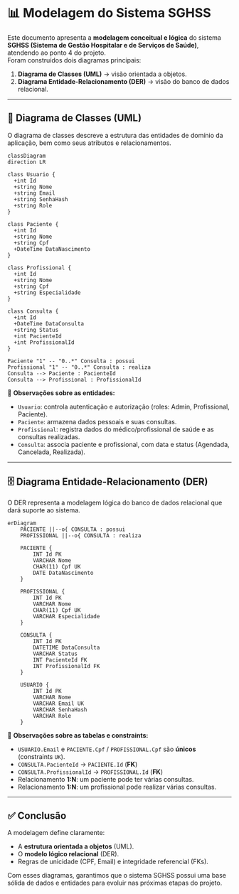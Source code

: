 # 📊 Modelagem do Sistema SGHSS

Este documento apresenta a **modelagem conceitual e lógica** do sistema **SGHSS (Sistema de Gestão Hospitalar e de Serviços de Saúde)**, atendendo ao ponto 4 do projeto.  
Foram construídos dois diagramas principais:
1. **Diagrama de Classes (UML)** → visão orientada a objetos.
2. **Diagrama Entidade-Relacionamento (DER)** → visão do banco de dados relacional.

---

## 📐 Diagrama de Classes (UML)

O diagrama de classes descreve a estrutura das entidades de domínio da aplicação, bem como seus atributos e relacionamentos.

```mermaid
classDiagram
direction LR

class Usuario {
  +int Id
  +string Nome
  +string Email
  +string SenhaHash
  +string Role
}

class Paciente {
  +int Id
  +string Nome
  +string Cpf
  +DateTime DataNascimento
}

class Profissional {
  +int Id
  +string Nome
  +string Cpf
  +string Especialidade
}

class Consulta {
  +int Id
  +DateTime DataConsulta
  +string Status
  +int PacienteId
  +int ProfissionalId
}

Paciente "1" -- "0..*" Consulta : possui
Profissional "1" -- "0..*" Consulta : realiza
Consulta --> Paciente : PacienteId
Consulta --> Profissional : ProfissionalId
```

📌 **Observações sobre as entidades:**
- `Usuario`: controla autenticação e autorização (roles: Admin, Profissional, Paciente).
- `Paciente`: armazena dados pessoais e suas consultas.
- `Profissional`: registra dados do médico/profissional de saúde e as consultas realizadas.
- `Consulta`: associa paciente e profissional, com data e status (Agendada, Cancelada, Realizada).

---

## 🗄️ Diagrama Entidade-Relacionamento (DER)

O DER representa a modelagem lógica do banco de dados relacional que dará suporte ao sistema.

```mermaid
erDiagram
    PACIENTE ||--o{ CONSULTA : possui
    PROFISSIONAL ||--o{ CONSULTA : realiza

    PACIENTE {
        INT Id PK
        VARCHAR Nome
        CHAR(11) Cpf UK
        DATE DataNascimento
    }

    PROFISSIONAL {
        INT Id PK
        VARCHAR Nome
        CHAR(11) Cpf UK
        VARCHAR Especialidade
    }

    CONSULTA {
        INT Id PK
        DATETIME DataConsulta
        VARCHAR Status
        INT PacienteId FK
        INT ProfissionalId FK
    }

    USUARIO {
        INT Id PK
        VARCHAR Nome
        VARCHAR Email UK
        VARCHAR SenhaHash
        VARCHAR Role
    }
```

📌 **Observações sobre as tabelas e constraints:**
- `USUARIO.Email` e `PACIENTE.Cpf` / `PROFISSIONAL.Cpf` são **únicos** (constraints `UK`).
- `CONSULTA.PacienteId` → `PACIENTE.Id` (**FK**)
- `CONSULTA.ProfissionalId` → `PROFISSIONAL.Id` (**FK**)
- Relacionamento **1:N**: um paciente pode ter várias consultas.
- Relacionamento **1:N**: um profissional pode realizar várias consultas.

---

## ✅ Conclusão

A modelagem define claramente:
- A **estrutura orientada a objetos** (UML).
- O **modelo lógico relacional** (DER).
- Regras de unicidade (CPF, Email) e integridade referencial (FKs).

Com esses diagramas, garantimos que o sistema SGHSS possui uma base sólida de dados e entidades para evoluir nas próximas etapas do projeto.
